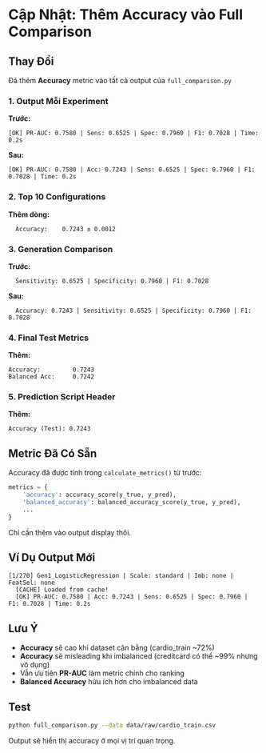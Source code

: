 # Cập Nhật: Thêm Accuracy vào Full Comparison

## Thay Đổi

Đã thêm **Accuracy** metric vào tất cả output của `full_comparison.py`

### 1. Output Mỗi Experiment
**Trước:**
```
[OK] PR-AUC: 0.7580 | Sens: 0.6525 | Spec: 0.7960 | F1: 0.7028 | Time: 0.2s
```

**Sau:**
```
[OK] PR-AUC: 0.7580 | Acc: 0.7243 | Sens: 0.6525 | Spec: 0.7960 | F1: 0.7028 | Time: 0.2s
```

### 2. Top 10 Configurations
**Thêm dòng:**
```
  Accuracy:    0.7243 ± 0.0012
```

### 3. Generation Comparison
**Trước:**
```
  Sensitivity: 0.6525 | Specificity: 0.7960 | F1: 0.7028
```

**Sau:**
```
  Accuracy: 0.7243 | Sensitivity: 0.6525 | Specificity: 0.7960 | F1: 0.7028
```

### 4. Final Test Metrics
**Thêm:**
```
Accuracy:         0.7243
Balanced Acc:     0.7242
```

### 5. Prediction Script Header
**Thêm:**
```
Accuracy (Test): 0.7243
```

## Metric Đã Có Sẵn

Accuracy đã được tính trong `calculate_metrics()` từ trước:
```python
metrics = {
    'accuracy': accuracy_score(y_true, y_pred),
    'balanced_accuracy': balanced_accuracy_score(y_true, y_pred),
    ...
}
```

Chỉ cần thêm vào output display thôi.

## Ví Dụ Output Mới

```
[1/270] Gen1_LogisticRegression | Scale: standard | Imb: none | FeatSel: none
  [CACHE] Loaded from cache!
  [OK] PR-AUC: 0.7580 | Acc: 0.7243 | Sens: 0.6525 | Spec: 0.7960 | F1: 0.7028 | Time: 0.2s
```

## Lưu Ý

- **Accuracy** sẽ cao khi dataset cân bằng (cardio_train ~72%)
- **Accuracy** sẽ misleading khi imbalanced (creditcard có thể ~99% nhưng vô dụng)
- Vẫn ưu tiên **PR-AUC** làm metric chính cho ranking
- **Balanced Accuracy** hữu ích hơn cho imbalanced data

## Test

```bash
python full_comparison.py --data data/raw/cardio_train.csv
```

Output sẽ hiển thị accuracy ở mọi vị trí quan trọng.
